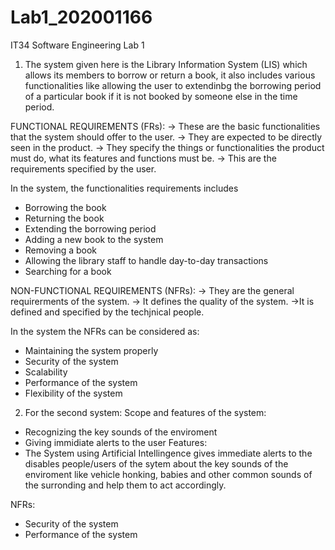 # Lab1_202001166

IT34 Software Engineering Lab 1

1) The system given here is the Library Information System (LIS) which allows its members to borrow or return a book, it also includes various functionalities like 
allowing the user to extendinbg the borrowing period of a particular book if it is not booked by someone else in the time period.

FUNCTIONAL REQUIREMENTS (FRs):
-> These are the basic functionalities that the system should offer to the user.
-> They are expected to be directly seen in the product.
-> They specify the things or functionalities the product must do, what its features and functions must be.
-> This are the requirements specified by the user. 

In the system, the functionalities requirements includes
- Borrowing the book
- Returning the book
- Extending the borrowing period
- Adding a new book to the system
- Removing a book
- Allowing the library staff to handle day-to-day transactions
- Searching for a book

NON-FUNCTIONAL REQUIREMENTS (NFRs):
-> They are the general requirerments of the system.
-> It defines the quality of the system.
->It is defined and specified by the techjnical people.

In the system the NFRs can be considered as:
- Maintaining the system properly
- Security of the system
- Scalability
- Performance of the system
- Flexibility of the system

2) For the second system:
Scope and features of the system:
- Recognizing the key sounds of the enviroment 
- Giving immidiate alerts to the user
Features: 
- The System using Artificial Intellingence gives immediate alerts to the disables people/users of the sytem about the key sounds of the enviroment like
vehicle honking, babies and other common sounds of the surronding and help them to act accordingly. 

NFRs:
- Security of the system
- Performance of the system
